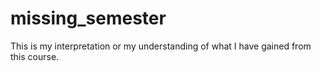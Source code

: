 # missing_semester
This is my interpretation or my understanding of what I have gained from this course.

